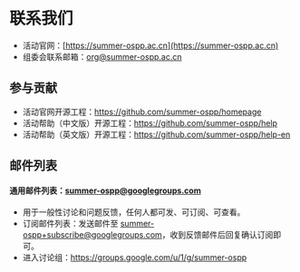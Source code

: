 # 联系我们

- 活动官网：[https://summer-ospp.ac.cn](https://summer-ospp.ac.cn)
- 组委会联系邮箱：[org@summer-ospp.ac.cn](mailto:summer@iscas.ac.cn)

## 参与贡献

- 活动官网开源工程：<https://github.com/summer-ospp/homepage>
- 活动帮助（中文版）开源工程：<https://github.com/summer-ospp/help>
- 活动帮助（英文版）开源工程：<https://github.com/summer-ospp/help-en>

## 邮件列表

#### 通用邮件列表：[summer-ospp@googlegroups.com](mailto:summer-ospp@googlegroups.com)

- 用于一般性讨论和问题反馈，任何人都可发、可订阅、可查看。
- 订阅邮件列表：发送邮件至 [summer-ospp+subscribe@googlegroups.com](mailto:summer-ospp+subscribe@googlegroups.com)，收到反馈邮件后回复确认订阅即可。
- 进入讨论组：<https://groups.google.com/u/1/g/summer-ospp>
